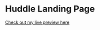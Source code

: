 # Huddle Landing Page

[Check out my live preview here](https://alexajoerin.github.io/huddle-landing-page/)
